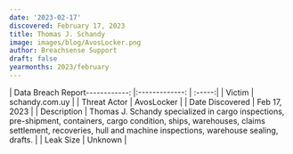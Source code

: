 ```yaml
---
date: '2023-02-17'
discovered: February 17, 2023
title: Thomas J. Schandy
image: images/blog/AvosLocker.png
author: Breachsense Support
draft: false
yearmonths: 2023/february
---
```


| Data Breach Report------------:     |:-------------:    | :-----:|
| Victim      | schandy.com.uy      | 
| Threat Actor      | AvosLocker      | 
| Date Discovered      | Feb 17, 2023      | 
| Description      | Thomas J. Schandy specialized in cargo inspections, pre-shipment, containers, cargo condition, ships, warehouses, claims settlement, recoveries, hull and machine inspections, warehouse sealing, drafts.      | 
| Leak Size      | Unknown      | 

